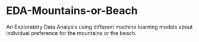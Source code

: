 # EDA-Mountains-or-Beach
An Exploratory Data Analysis using different machine learning models about individual preference for the mountains or the beach.
